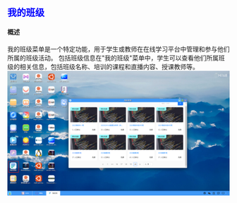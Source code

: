 ## <font color='blue'>我的班级</font>

#### 概述
我的班级菜单是一个特定功能，用于学生或教师在在线学习平台中管理和参与他们所属的班级活动。
包括班级信息在"我的班级"菜单中，学生可以查看他们所属班级的相关信息，包括班级名称、培训的课程和直播内容、授课教师等。
![img.png](./help_picture/10_myclass.png)